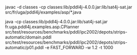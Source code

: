 javac -d classes -cp classes:lib/pddl4j-4.0.0.jar:lib/sat4j-sat.jar src/fr/uga/pddl4j/examples/asp/*.java

java -cp classes:lib/pddl4j-4.0.0.jar:lib/sat4j-sat.jar fr.uga.pddl4j.examples.asp.CPlanner src/test/resources/benchmarks/pddl/ipc2002/depots/strips-automatic/domain.pddl src/test/resources/benchmarks/pddl/ipc2002/depots/strips-automatic/p01.pddl -e FAST_FORWARD -w 1.2 -t 1000